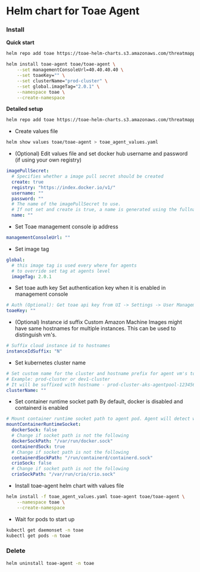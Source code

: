# Helm chart for Toae Agent

### Install

**Quick start**

```bash
helm repo add toae https://toae-helm-charts.s3.amazonaws.com/threatmapper
```

```bash
helm install toae-agent toae/toae-agent \
    --set managementConsoleUrl=40.40.40.40 \
    --set toaeKey="" \
    --set clusterName="prod-cluster" \
    --set global.imageTag="2.0.1" \
    --namespace toae \
    --create-namespace
```

**Detailed setup**

```bash
helm repo add toae https://toae-helm-charts.s3.amazonaws.com/threatmapper
```

- Create values file
```bash
helm show values toae/toae-agent > toae_agent_values.yaml
```
- (Optional) Edit values file and set docker hub username and password (if using your own registry)
```yaml
imagePullSecret:
  # Specifies whether a image pull secret should be created
  create: true
  registry: "https://index.docker.io/v1/"
  username: ""
  password: ""
  # The name of the imagePullSecret to use.
  # If not set and create is true, a name is generated using the fullname template
  name: ""
```
- Set Toae management console ip address
```yaml
managementConsoleUrl: ""
```
- Set image tag
```yaml
global:
  # this image tag is used every where for agents
  # to override set tag at agents level
  imageTag: 2.0.1
```
- Set toae auth key
Set authentication key when it is enabled in management console
```yaml
# Auth (Optional): Get toae api key from UI -> Settings -> User Management
toaeKey: ""
```
- (Optional) Instance id suffix
Custom Amazon Machine Images might have same hostnames for multiple instances. This can be used to distinguish vm's. 
```yaml
# Suffix cloud instance id to hostnames
instanceIdSuffix: "N"
```
- Set kubernetes cluster name
```yaml
# Set custom name for the cluster and hostname prefix for agent vm's to easily identify in Toae UI.
# Example: prod-cluster or dev1-cluster
# It will be suffixed with hostname - prod-cluster-aks-agentpool-123456-vmss000001
clusterName: ""
```
- Set container runtime socket path
  By default, docker is disabled and containerd is enabled
```yaml
# Mount container runtime socket path to agent pod. Agent will detect which runtime it is using these files.
mountContainerRuntimeSocket:
  dockerSock: false
  # Change if socket path is not the following
  dockerSockPath: "/var/run/docker.sock"
  containerdSock: true
  # Change if socket path is not the following
  containerdSockPath: "/run/containerd/containerd.sock"
  crioSock: false
  # Change if socket path is not the following
  crioSockPath: "/var/run/crio/crio.sock"
```
- Install toae-agent helm chart with values file
```bash
helm install -f toae_agent_values.yaml toae-agent toae/toae-agent \
    --namespace toae \
    --create-namespace
```
- Wait for pods to start up
```bash
kubectl get daemonset -n toae
kubectl get pods -n toae
```

### Delete

```bash
helm uninstall toae-agent -n toae
```